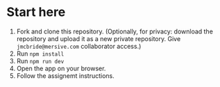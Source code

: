 # Start here

1. Fork and clone this repository. (Optionally, for privacy: download the repository and upload it as a new private repository. Give `jmcbride@mersive.com` collaborator access.)
2. Run `npm install`
3. Run `npm run dev`
4. Open the app on your browser.
5. Follow the assignemt instructions. 
